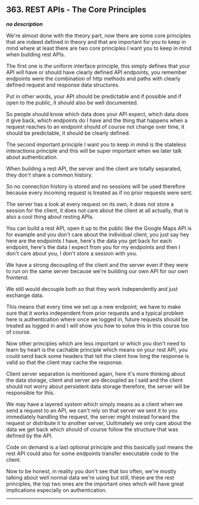 ## 363. REST APIs - The Core Principles

<strong><em>no description</em></strong>

We're almost done with the theory part, now there are some core principles that
are indeed defined in theory and that are important for you to keep in mind
where at least there are two core principles I want you to keep in mind when
building rest APIs. 

The first one is the uniform interface principle, this simply defines that your
API will have or should have clearly defined API endpoints, you remember
endpoints were the combination of http methods and paths with clearly defined
request and response data structures. 

Put in other words, your API should be predictable and if possible and if open
to the public, it should also be well documented. 

So people should know which data does your API expect, which data does it give
back, which endpoints do I have and the thing that happens when a request
reaches to an endpoint should of course not change over time, it should be
predictable, it should be clearly defined. 

The second important principle I want you to keep in mind is the stateless
interactions principle and this will be super important when we later talk about
authentication. 

When building a rest API, the server and the client are totally separated, they
don't share a common history. 

So no connection history is stored and no sessions will be used  therefore
because every incoming request is treated as if no prior requests were sent. 

The server has a look at every request on its own, it does not store a session
for the client, it does not care about the client at all actually, that is also
a cool thing about resting APIs. 

You can build a rest API, open it up to the public like the Google Maps API is
for example and you don't care about the individual client, you just say hey
here are the endpoints I have, here's the data you get back for each endpoint,
here's the data I expect from you for my endpoints and then I don't care about
you, I don't store a session with you. 

We have a strong decoupling of the client and the server even if they were to
run on the same server because we're building our own API for our own frontend. 

We still would decouple both so that they work independently and just exchange
data. 

This means that every time we set up a new endpoint, we have to make sure that
it works independent from prior requests and a typical problem here is
authentication where once we logged in, future requests should be treated as
logged in and I will show you how to solve this in this course too of course. 

Now other principles which are less important or which you don't need to learn
by heart is the cachable principle which means on your rest API, you could send
back some headers that tell the client how long the response is valid so that
the client may cache the response. 

Client server separation is mentioned again, here it's more thinking about the
data storage, client and server are decoupled as I said and the client should
not worry about persistent data storage therefore, the server will be
responsible for this. 

We may have a layered system which simply means as a client when we send a
request to an API, we can't rely on that server we sent it to you immediately
handling the request, the server might instead forward the request or distribute
it to another server, Uultimately we only care about the data we get back which
should of course follow the structure that was defined by the API. 

Code on demand is a last optional principle and this basically just means the
rest API could also for some endpoints transfer executable code to the client. 

Now to be honest, in reality you don't see that too often, we're mostly talking
about well normal data we're using but still, these are the rest principles, the
top two ones are the important ones which will have great implications
especially on authentication. 

---